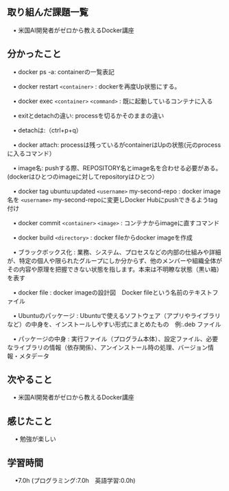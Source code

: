 ## 取り組んだ課題一覧

 　• 米国AI開発者がゼロから教えるDocker講座　

## 分かったこと

 　• docker ps -a: containerの一覧表記

 　• docker restart `<container>` : dockerを再度Up状態にする。

 　• docker exec `<container>`  `<command>` :  既に起動しているコンテナに入る

 　• exitとdetachの違い: processを切るかそのままの違い

 　• detachは:（ctrl+p+q）

 　• docker attach: processは残っているがcontainerはUpの状態(元のprocessに入るコマンド）

 　• image名: pushする際、REPOSITORY名とimage名を合わせる必要がある。(dockerはひとつのimageに対してrepositoryはひとつ）

 　• docker tag ubuntu:updated `<username>` my-second-repo : docker image名を `<username>` my-second-repoに変更しDocker Hubにpushできるようtag付け

 　• docker commit  `<container>` `<image>`  : コンテナからimageに直すコマンド

 　• docker build  `<directory>` : docker fileからdocker imageを作成

 　• ブラックボックス化 : 業務、システム、プロセスなどの内部の仕組みや詳細が、特定の個人や限られたグループにしか分からず、他のメンバーや組織全体がその内容や原理を把握できない状態を指します。本来は不明瞭な状態（黒い箱）を表す

 　• docker file : docker imageの設計図　Docker fileという名前のテキストファイル

 　• Ubuntuのパッケージ : Ubuntuで使えるソフトウェア（アプリやライブラリなど）の中身を、インストールしやすい形式にまとめたもの　例:.deb ファイル

 　• パッケージの中身 : 実行ファイル（プログラム本体）、設定ファイル、必要なライブラリの情報（依存関係）、アンインストール時の処理、バージョン情報・メタデータ


## 次やること　

 　• 米国AI開発者がゼロから教えるDocker講座　

## 感じたこと

　 • 勉強が楽しい

## 学習時間

　 •7.0h (プログラミング:7.0h　英語学習:0.0h)